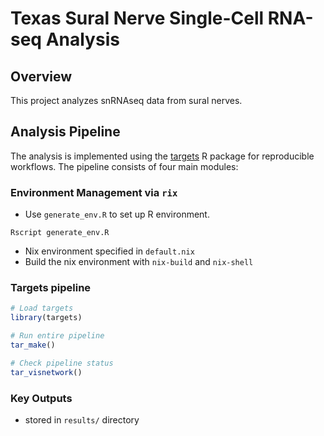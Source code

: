 # Texas Sural Nerve Single-Cell RNA-seq Analysis

## Overview

This project analyzes snRNAseq data from sural nerves.

## Analysis Pipeline

The analysis is implemented using the [targets](https://docs.ropensci.org/targets/) R package for reproducible workflows. The pipeline consists of four main modules:


### Environment Management via `rix`
- Use `generate_env.R` to set up R environment.
```
Rscript generate_env.R
```
- Nix environment specified in `default.nix`
- Build the nix environment with `nix-build` and `nix-shell`

### Targets pipeline


```r
# Load targets
library(targets)

# Run entire pipeline
tar_make()

# Check pipeline status
tar_visnetwork()
```


### Key Outputs
- stored in `results/` directory